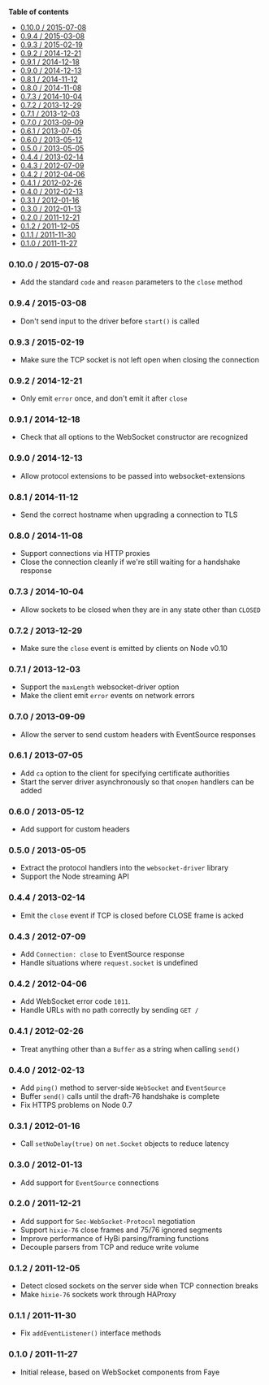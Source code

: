 <!-- START doctoc generated TOC please keep comment here to allow auto update -->
<!-- DON'T EDIT THIS SECTION, INSTEAD RE-RUN doctoc TO UPDATE -->
**Table of contents**

- [0.10.0 / 2015-07-08](#0100--2015-07-08)
- [0.9.4 / 2015-03-08](#094--2015-03-08)
- [0.9.3 / 2015-02-19](#093--2015-02-19)
- [0.9.2 / 2014-12-21](#092--2014-12-21)
- [0.9.1 / 2014-12-18](#091--2014-12-18)
- [0.9.0 / 2014-12-13](#090--2014-12-13)
- [0.8.1 / 2014-11-12](#081--2014-11-12)
- [0.8.0 / 2014-11-08](#080--2014-11-08)
- [0.7.3 / 2014-10-04](#073--2014-10-04)
- [0.7.2 / 2013-12-29](#072--2013-12-29)
- [0.7.1 / 2013-12-03](#071--2013-12-03)
- [0.7.0 / 2013-09-09](#070--2013-09-09)
- [0.6.1 / 2013-07-05](#061--2013-07-05)
- [0.6.0 / 2013-05-12](#060--2013-05-12)
- [0.5.0 / 2013-05-05](#050--2013-05-05)
- [0.4.4 / 2013-02-14](#044--2013-02-14)
- [0.4.3 / 2012-07-09](#043--2012-07-09)
- [0.4.2 / 2012-04-06](#042--2012-04-06)
- [0.4.1 / 2012-02-26](#041--2012-02-26)
- [0.4.0 / 2012-02-13](#040--2012-02-13)
- [0.3.1 / 2012-01-16](#031--2012-01-16)
- [0.3.0 / 2012-01-13](#030--2012-01-13)
- [0.2.0 / 2011-12-21](#020--2011-12-21)
- [0.1.2 / 2011-12-05](#012--2011-12-05)
- [0.1.1 / 2011-11-30](#011--2011-11-30)
- [0.1.0 / 2011-11-27](#010--2011-11-27)

<!-- END doctoc generated TOC please keep comment here to allow auto update -->

### 0.10.0 / 2015-07-08

* Add the standard `code` and `reason` parameters to the `close` method

### 0.9.4 / 2015-03-08

* Don't send input to the driver before `start()` is called

### 0.9.3 / 2015-02-19

* Make sure the TCP socket is not left open when closing the connection

### 0.9.2 / 2014-12-21

* Only emit `error` once, and don't emit it after `close`

### 0.9.1 / 2014-12-18

* Check that all options to the WebSocket constructor are recognized

### 0.9.0 / 2014-12-13

* Allow protocol extensions to be passed into websocket-extensions

### 0.8.1 / 2014-11-12

* Send the correct hostname when upgrading a connection to TLS

### 0.8.0 / 2014-11-08

* Support connections via HTTP proxies
* Close the connection cleanly if we're still waiting for a handshake response

### 0.7.3 / 2014-10-04

* Allow sockets to be closed when they are in any state other than `CLOSED`

### 0.7.2 / 2013-12-29

* Make sure the `close` event is emitted by clients on Node v0.10

### 0.7.1 / 2013-12-03

* Support the `maxLength` websocket-driver option
* Make the client emit `error` events on network errors

### 0.7.0 / 2013-09-09

* Allow the server to send custom headers with EventSource responses

### 0.6.1 / 2013-07-05

* Add `ca` option to the client for specifying certificate authorities
* Start the server driver asynchronously so that `onopen` handlers can be added

### 0.6.0 / 2013-05-12

* Add support for custom headers

### 0.5.0 / 2013-05-05

* Extract the protocol handlers into the `websocket-driver` library
* Support the Node streaming API

### 0.4.4 / 2013-02-14

* Emit the `close` event if TCP is closed before CLOSE frame is acked

### 0.4.3 / 2012-07-09

* Add `Connection: close` to EventSource response
* Handle situations where `request.socket` is undefined

### 0.4.2 / 2012-04-06

* Add WebSocket error code `1011`.
* Handle URLs with no path correctly by sending `GET /`

### 0.4.1 / 2012-02-26

* Treat anything other than a `Buffer` as a string when calling `send()`

### 0.4.0 / 2012-02-13

* Add `ping()` method to server-side `WebSocket` and `EventSource`
* Buffer `send()` calls until the draft-76 handshake is complete
* Fix HTTPS problems on Node 0.7

### 0.3.1 / 2012-01-16

* Call `setNoDelay(true)` on `net.Socket` objects to reduce latency

### 0.3.0 / 2012-01-13

* Add support for `EventSource` connections

### 0.2.0 / 2011-12-21

* Add support for `Sec-WebSocket-Protocol` negotiation
* Support `hixie-76` close frames and 75/76 ignored segments
* Improve performance of HyBi parsing/framing functions
* Decouple parsers from TCP and reduce write volume

### 0.1.2 / 2011-12-05

* Detect closed sockets on the server side when TCP connection breaks
* Make `hixie-76` sockets work through HAProxy

### 0.1.1 / 2011-11-30

* Fix `addEventListener()` interface methods

### 0.1.0 / 2011-11-27

* Initial release, based on WebSocket components from Faye
